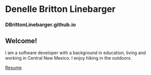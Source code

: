 # Denelle Britton Linebarger
### DBrittonLinebarger.github.io

## Welcome!

I am a software developer with a background in education, living and working in Central New Mexico.  I enjoy hiking in the outdoors.


[Resume](resume.md)
